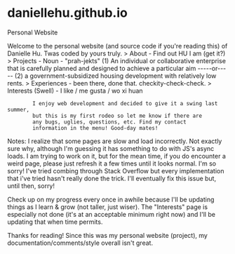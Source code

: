 # daniellehu.github.io
Personal Website


Welcome to the personal website (and source code if you're reading
            this) of Danielle Hu. Twas coded by yours truly.
            > About - Find out HU I am (get it?)
            > Projects - Noun - "prah-jekts"
                         (1) An individual or collaborative enterprise that 
                             is carefully planned and designed to achieve 
                             a particular aim
                         -----or-----
                         (2) a government-subsidized housing development with 
                         relatively low rents.
            > Experiences - been there, done that. checkity-check-check.
            > Interests (Swell) - I like / me gusta / wo xi huan
            
            I enjoy web development and decided to give it a swing last summer,
            but this is my first rodeo so let me know if there are 
            any bugs, uglies, questions, etc. Find my contact
            information in the menu! Good-day mates!
            
            
  Notes: I realize that some pages are slow and load incorrectly.
  Not exactly sure why, although I'm guessing it has something to do
  with JS's async loads. I am trying to work on it, but for the mean time,
  if you do encounter a weird page, please just refresh it a few times
  until it looks normal. I'm so sorry! I've tried combing through
  Stack Overflow but every implementation that i've tried hasn't really
  done the trick. I'll eventually fix this issue but, until then, sorry!

  Check up on my progress every once in awhile because I'll be updating
  things as I learn & grow (not taller, just wiser). The "Interests" page
  is especially not done (it's at an acceptable minimum right now) and I'll
  be updating that when time permits.
  
  Thanks for reading! Since this was my personal website (project), my 
  documentation/comments/style overall isn't great.
